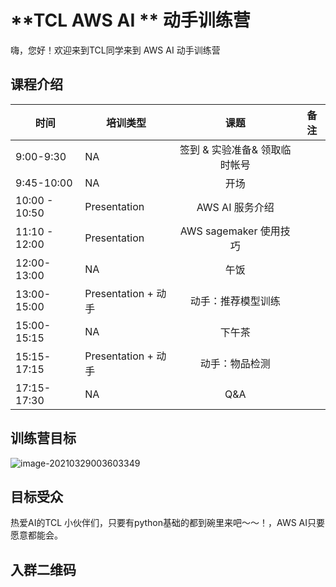 # **TCL AWS AI ** 动手训练营



嗨，您好！欢迎来到TCL同学来到 AWS AI 动手训练营





## 课程介绍

| 时间          | 培训类型            |             课题              | 备注 |
| ------------- | ------------------- | :---------------------------: | ---- |
| 9:00-9:30     | NA                  | 签到 & 实验准备& 领取临时帐号 |      |
| 9:45-10:00    | NA                  |             开场              |      |
| 10:00 - 10:50 | Presentation        |        AWS AI 服务介绍        |      |
| 11:10 - 12:00 | Presentation        |    AWS sagemaker 使用技巧     |      |
| 12:00-13:00   | NA                  |             午饭              |      |
| 13:00-15:00   | Presentation + 动手 |      动手：推荐模型训练       |      |
| 15:00-15:15   | NA                  |            下午茶             |      |
| 15:15- 17:15  | Presentation + 动手 |        动手：物品检测         |      |
| 17:15- 17:30  | NA                  |              Q&A              |      |







## 训练营目标

![image-20210329003603349](../2021AI-workshop/images/image-20210329003603349.png)





## 目标受众

热爱AI的TCL 小伙伴们，只要有python基础的都到碗里来吧～～！，AWS AI只要愿意都能会。



## 入群二维码





### 



